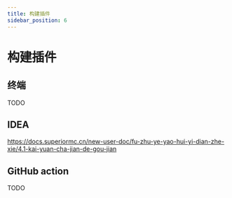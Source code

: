 ```yaml
---
title: 构建插件
sidebar_position: 6
---
```


# 构建插件

## 终端

TODO

## IDEA

https://docs.superiormc.cn/new-user-doc/fu-zhu-ye-yao-hui-yi-dian-zhe-xie/4.1-kai-yuan-cha-jian-de-gou-jian

## GitHub action

TODO
